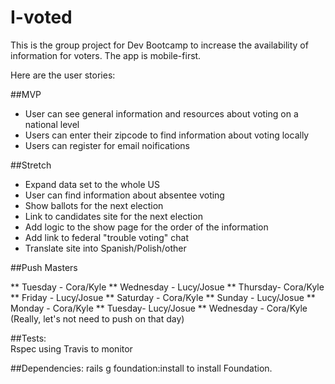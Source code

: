 # I-voted

This is the group project for Dev Bootcamp to increase the availability of information for voters. The app is mobile-first.



Here are the user stories:

##MVP
* User can see general information and resources about voting on a national level
* Users can enter their zipcode to find information about voting locally
* Users can register for email noifications


##Stretch
* Expand data set to the  whole US
* User can find information about absentee voting
* Show ballots for the next election
* Link to candidates site for the next election
* Add logic to the show page for the order of the information
* Add link to federal "trouble voting" chat
* Translate site into Spanish/Polish/other

##Push Masters

** Tuesday - Cora/Kyle
** Wednesday - Lucy/Josue
** Thursday- Cora/Kyle
** Friday - Lucy/Josue
** Saturday - Cora/Kyle
** Sunday - Lucy/Josue
** Monday - Cora/Kyle
** Tuesday- Lucy/Josue
** Wednesday - Cora/Kyle (Really, let's not need to push on that day)


##Tests:  
Rspec using Travis to monitor

##Dependencies:
rails g foundation:install to install Foundation.
